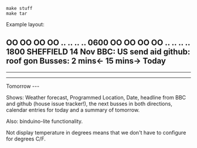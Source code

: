 ```
make stuff
make tar
```

Example layout:

 OO  OO  OO  OO 
 ..  ..  ..  ..
0600
 OO  OO  OO  OO 
 ..  ..  ..  ..
1800
   SHEFFIELD  14
             Nov
BBC: US send aid
github: roof gon
Busses: 2 mins<-
       15 mins->
Today
---
---
---
Tomorrow ---


Shows: Weather forecast, Programmed Location, Date, headline
from BBC and github (house issue tracker!), the next busses in
both directions, calendar entries for today and a summary of
tomorrow.

Also: binduino-lite functionality.

Not display temperature in degrees means that we don't have to
configure for degrees C/F.
